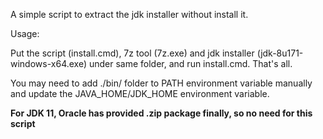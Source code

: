 A simple script to extract the jdk installer without install it.

Usage:

Put the script (install.cmd), 7z tool (7z.exe) and jdk installer (jdk-8u171-windows-x64.exe) under same folder, 
and run install.cmd. That's all.

You may need to add ./bin/ folder to PATH environment variable manually and update the JAVA_HOME/JDK_HOME environment variable.


**For JDK 11, Oracle has provided .zip package finally, so no need for this script**
